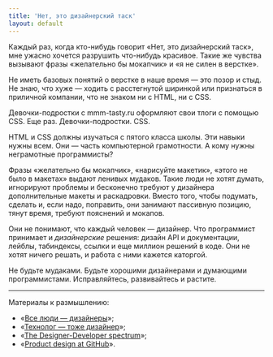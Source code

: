 ```yaml
---
title: 'Нет, это дизайнерский таск'
layout: default
---
```



Каждый раз, когда кто-нибудь говорит «Нет, это дизайнерский таск», мне ужасно хочется разрушить что-нибудь красивое. Такие же чувства вызывают фразы «желательно бы мокапчик» и «я не силен в верстке».

Не иметь базовых понятий о верстке в наше время — это позор и стыд. Не знаю, что хуже — ходить с расстегнутой ширинкой или признаться в приличной компании, что не знаком ни с HTML, ни с CSS.

Девочки-подростки с mmm-tasty.ru оформляют свои тлоги с помощью CSS. Еще раз. Девочки-подростки. CSS.

HTML и CSS должны изучаться с пятого класса школы. Эти навыки нужны всем. Они — часть компьютерной грамотности. А кому нужны неграмотные программисты?

Фразы «желательно бы мокапчик», «нарисуйте макетик», «этого не было в макетах» выдают ленивых мудаков. Такие люди не хотят думать, игнорируют проблемы и бесконечно требуют у дизайнера дополнительные макеты и раскадровки. Вместо того, чтобы подумать, сделать и, если надо, поправить, они занимают пассивную позицию, тянут время, требуют пояснений и мокапов.

Они не понимают, что каждый человек — дизайнер. Что программист принимает и _дизайнерские_ решения: дизайн API и документации, лейблы, табиндексы, ссылки и еще миллион решений в коде. Они не хотят ничего решать, и работа с ними кажется каторгой.

<div class="outstanding">
  Не будьте мудаками. Будьте хорошими дизайнерами и думающими программистами.
  Исправляйтесь, развивайтесь и растите.
</div>


--------------------------------

Материалы к размышлению:

* «[Все люди — дизайнеры](http://ilyabirman.ru/meanwhile/all/everyone-designer/)»;
* «[Технолог — тоже дизайнер](http://tech.yandex.ru/events/yagosti/wsd-msk-nov-2012/talks/460/)»;
* «[The Designer-Developer spectrum](http://markdotto.com/2013/04/22/designer-developer-spectrum/)»;
* «[Product design at GitHub](http://warpspire.com/posts/product-design/)».

